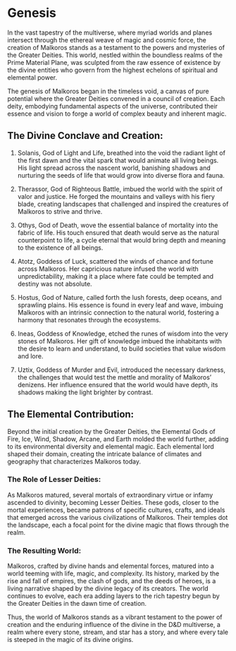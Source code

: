 # Genesis

In the vast tapestry of the multiverse, where myriad worlds and planes intersect through the ethereal weave of magic and cosmic force, the creation of Malkoros stands as a testament to the powers and mysteries of the Greater Deities. This world, nestled within the boundless realms of the Prime Material Plane, was sculpted from the raw essence of existence by the divine entities who govern from the highest echelons of spiritual and elemental power.

The genesis of Malkoros began in the timeless void, a canvas of pure potential where the Greater Deities convened in a council of creation. Each deity, embodying fundamental aspects of the universe, contributed their essence and vision to forge a world of complex beauty and inherent magic.

## The Divine Conclave and Creation:

1. Solanis, God of Light and Life, breathed into the void the radiant light of the first dawn and the vital spark that would animate all living beings. His light spread across the nascent world, banishing shadows and nurturing the seeds of life that would grow into diverse flora and fauna.

2. Therassor, God of Righteous Battle, imbued the world with the spirit of valor and justice. He forged the mountains and valleys with his fiery blade, creating landscapes that challenged and inspired the creatures of Malkoros to strive and thrive.

3. Othys, God of Death, wove the essential balance of mortality into the fabric of life. His touch ensured that death would serve as the natural counterpoint to life, a cycle eternal that would bring depth and meaning to the existence of all beings.

4. Atotz, Goddess of Luck, scattered the winds of chance and fortune across Malkoros. Her capricious nature infused the world with unpredictability, making it a place where fate could be tempted and destiny was not absolute.

5. Hostus, God of Nature, called forth the lush forests, deep oceans, and sprawling plains. His essence is found in every leaf and wave, imbuing Malkoros with an intrinsic connection to the natural world, fostering a harmony that resonates through the ecosystems.

6. Ineas, Goddess of Knowledge, etched the runes of wisdom into the very stones of Malkoros. Her gift of knowledge imbued the inhabitants with the desire to learn and understand, to build societies that value wisdom and lore.

7. Uztix, Goddess of Murder and Evil, introduced the necessary darkness, the challenges that would test the mettle and morality of Malkoros’ denizens. Her influence ensured that the world would have depth, its shadows making the light brighter by contrast.

## The Elemental Contribution:

Beyond the initial creation by the Greater Deities, the Elemental Gods of Fire, Ice, Wind, Shadow, Arcane, and Earth molded the world further, adding to its environmental diversity and elemental magic. Each elemental lord shaped their domain, creating the intricate balance of climates and geography that characterizes Malkoros today.

### The Role of Lesser Deities:

As Malkoros matured, several mortals of extraordinary virtue or infamy ascended to divinity, becoming Lesser Deities. These gods, closer to the mortal experiences, became patrons of specific cultures, crafts, and ideals that emerged across the various civilizations of Malkoros. Their temples dot the landscape, each a focal point for the divine magic that flows through the realm.

### The Resulting World:

Malkoros, crafted by divine hands and elemental forces, matured into a world teeming with life, magic, and complexity. Its history, marked by the rise and fall of empires, the clash of gods, and the deeds of heroes, is a living narrative shaped by the divine legacy of its creators. The world continues to evolve, each era adding layers to the rich tapestry begun by the Greater Deities in the dawn time of creation. 

Thus, the world of Malkoros stands as a vibrant testament to the power of creation and the enduring influence of the divine in the D&D multiverse, a realm where every stone, stream, and star has a story, and where every tale is steeped in the magic of its divine origins.